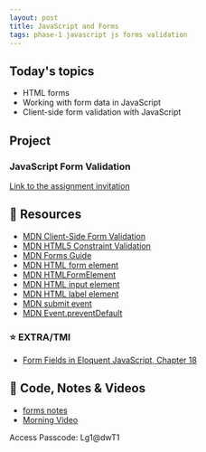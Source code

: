 ```yaml
---
layout: post
title: JavaScript and Forms
tags: phase-1 javascript js forms validation
---
```


## Today's topics

- HTML forms
- Working with form data in JavaScript
- Client-side form validation with JavaScript

## Project

### JavaScript Form Validation

[Link to the assignment invitation](https://classroom.github.com/a/Btylfe3W)

## 🔖 Resources

- [MDN Client-Side Form Validation](https://developer.mozilla.org/en-US/docs/Learn/Forms/Form_validation)
- [MDN HTML5 Constraint Validation](https://developer.mozilla.org/en-US/docs/Web/Guide/HTML/HTML5/Constraint_validation)
- [MDN Forms Guide](https://developer.mozilla.org/en-US/docs/Learn/Forms)
- [MDN HTML form element](https://developer.mozilla.org/en-US/docs/Web/HTML/Element/form)
- [MDN HTMLFormElement](https://developer.mozilla.org/en-US/docs/Web/API/HTMLFormElement/elements)
- [MDN HTML input element](https://developer.mozilla.org/en-US/docs/Web/HTML/Element/input)
- [MDN HTML label element](https://developer.mozilla.org/en-US/docs/Web/HTML/Element/label)
- [MDN submit event](https://developer.mozilla.org/en-US/docs/Web/API/HTMLFormElement/submit_event)
- [MDN Event.preventDefault](https://developer.mozilla.org/en-US/docs/Web/API/Event/preventDefault)

### ⭐️ EXTRA/TMI

- [Form Fields in Eloquent JavaScript, Chapter 18](https://eloquentjavascript.net/18_http.html#h_H222GOgM6T)

## 🦉 Code, Notes & Videos

- [forms notes](https://github.com/momentum-team-7/notes/blob/main/web-forms.md)
- [Morning Video](https://us02web.zoom.us/rec/share/exQinSBzR8fCgdGZl0foDJk-Bk33OriVRRVRZ3_6iQ_HQlGzeQaW-AaHGPUGud44.o68EUmcfBHMLW5-5)

Access Passcode: Lg1@dwT1
